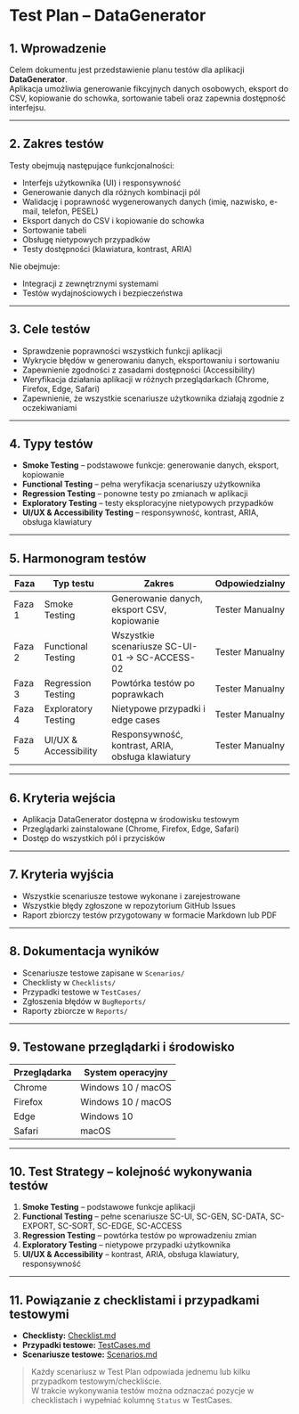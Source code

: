 # Test Plan – DataGenerator

## 1. Wprowadzenie
Celem dokumentu jest przedstawienie planu testów dla aplikacji **DataGenerator**.  
Aplikacja umożliwia generowanie fikcyjnych danych osobowych, eksport do CSV, kopiowanie do schowka, sortowanie tabeli oraz zapewnia dostępność interfejsu.

---

## 2. Zakres testów
Testy obejmują następujące funkcjonalności:
- Interfejs użytkownika (UI) i responsywność
- Generowanie danych dla różnych kombinacji pól
- Walidację i poprawność wygenerowanych danych (imię, nazwisko, e-mail, telefon, PESEL)
- Eksport danych do CSV i kopiowanie do schowka
- Sortowanie tabeli
- Obsługę nietypowych przypadków
- Testy dostępności (klawiatura, kontrast, ARIA)

Nie obejmuje:
- Integracji z zewnętrznymi systemami
- Testów wydajnościowych i bezpieczeństwa

---

## 3. Cele testów
- Sprawdzenie poprawności wszystkich funkcji aplikacji
- Wykrycie błędów w generowaniu danych, eksportowaniu i sortowaniu
- Zapewnienie zgodności z zasadami dostępności (Accessibility)
- Weryfikacja działania aplikacji w różnych przeglądarkach (Chrome, Firefox, Edge, Safari)
- Zapewnienie, że wszystkie scenariusze użytkownika działają zgodnie z oczekiwaniami

---

## 4. Typy testów
- **Smoke Testing** – podstawowe funkcje: generowanie danych, eksport, kopiowanie
- **Functional Testing** – pełna weryfikacja scenariuszy użytkownika
- **Regression Testing** – ponowne testy po zmianach w aplikacji
- **Exploratory Testing** – testy eksploracyjne nietypowych przypadków
- **UI/UX & Accessibility Testing** – responsywność, kontrast, ARIA, obsługa klawiatury

---

## 5. Harmonogram testów
| Faza | Typ testu | Zakres | Odpowiedzialny |
|------|-----------|--------|----------------|
| Faza 1 | Smoke Testing | Generowanie danych, eksport CSV, kopiowanie | Tester Manualny |
| Faza 2 | Functional Testing | Wszystkie scenariusze SC-UI-01 → SC-ACCESS-02 | Tester Manualny |
| Faza 3 | Regression Testing | Powtórka testów po poprawkach | Tester Manualny |
| Faza 4 | Exploratory Testing | Nietypowe przypadki i edge cases | Tester Manualny |
| Faza 5 | UI/UX & Accessibility | Responsywność, kontrast, ARIA, obsługa klawiatury | Tester Manualny |

---

## 6. Kryteria wejścia
- Aplikacja DataGenerator dostępna w środowisku testowym
- Przeglądarki zainstalowane (Chrome, Firefox, Edge, Safari)
- Dostęp do wszystkich pól i przycisków

---

## 7. Kryteria wyjścia
- Wszystkie scenariusze testowe wykonane i zarejestrowane
- Wszystkie błędy zgłoszone w repozytorium GitHub Issues
- Raport zbiorczy testów przygotowany w formacie Markdown lub PDF

---

## 8. Dokumentacja wyników
- Scenariusze testowe zapisane w `Scenarios/`
- Checklisty w `Checklists/`
- Przypadki testowe w `TestCases/`
- Zgłoszenia błędów w `BugReports/`
- Raporty zbiorcze w `Reports/`

---

## 9. Testowane przeglądarki i środowisko
| Przeglądarka | System operacyjny |
|--------------|-----------------|
| Chrome       | Windows 10 / macOS |
| Firefox      | Windows 10 / macOS |
| Edge         | Windows 10 |
| Safari       | macOS |

---

## 10. Test Strategy – kolejność wykonywania testów
1. **Smoke Testing** – podstawowe funkcje aplikacji
2. **Functional Testing** – pełne scenariusze SC-UI, SC-GEN, SC-DATA, SC-EXPORT, SC-SORT, SC-EDGE, SC-ACCESS
3. **Regression Testing** – powtórka testów po wprowadzeniu zmian
4. **Exploratory Testing** – nietypowe przypadki użytkownika
5. **UI/UX & Accessibility** – kontrast, ARIA, obsługa klawiatury, responsywność

---

## 11. Powiązanie z checklistami i przypadkami testowymi

- **Checklisty:** [Checklist.md](../Checklists/DataGenerator_Checklist.md)
- **Przypadki testowe:** [TestCases.md](../TestCases/DataGenerator_TestCases.md)
- **Scenariusze testowe:** [Scenarios.md](../Scenarios/TestScenarios.md)

> Każdy scenariusz w Test Plan odpowiada jednemu lub kilku przypadkom testowym/checkliście.  
> W trakcie wykonywania testów można odznaczać pozycje w checklistach i wypełniać kolumnę `Status` w TestCases.

